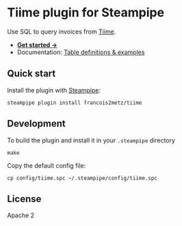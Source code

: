 # Tiime plugin for Steampipe

Use SQL to query invoices from [Tiime][].

- **[Get started →](docs/index.md)**
- Documentation: [Table definitions & examples](docs/tables)

## Quick start

Install the plugin with [Steampipe][]:

    steampipe plugin install francois2metz/tiime

## Development

To build the plugin and install it in your `.steampipe` directory

    make

Copy the default config file:

    cp config/tiime.spc ~/.steampipe/config/tiime.spc

## License

Apache 2

[steampipe]: https://steampipe.io
[tiime]: https://www.tiime.fr/
